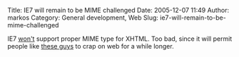 Title: IE7 will remain to be MIME challenged
Date: 2005-12-07 11:49
Author: markos
Category: General development, Web
Slug: ie7-will-remain-to-be-mime-challenged

IE7
[won't](http://blogs.msdn.com/ie/archive/2005/09/15/467901.aspx "Link to IEBlog")
support proper MIME type for XHTML. Too bad, since it will permit people
like [these guys](http://www.iprom.si/) to crap on web for a while
longer.

